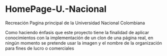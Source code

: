 # HomePage-U.-Nacional
Recreación Pagina principal de la Universidad Nacional Colombiana

Como haciendo énfasis que este proyecto tiene la finalidad de aplicar conocimientos con la implementación de un clon de una página real, en ningún momento se pretende usar la imagen y el nombre de la organización para fines de lucro o comerciales
